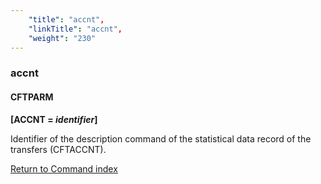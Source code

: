 ```yaml
---
    "title": "accnt",
    "linkTitle": "accnt",
    "weight": "230"
---
```

<span id="accnt"></span>

### accnt

#### CFTPARM

**[ACCNT = *identifier*]**

Identifier of the description command of the statistical data record
of the transfers (CFTACCNT).

[Return to Command index](../../)
